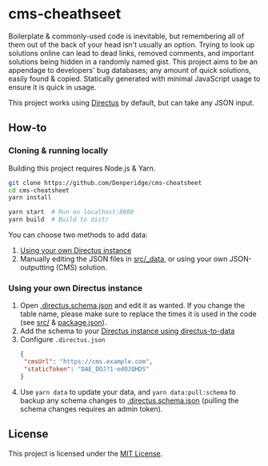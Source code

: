 # cms-cheathseet
Boilerplate & commonly-used code is inevitable, but remembering all of them out of the back of your head isn't usually an option. Trying to look up solutions online can lead to dead links, removed comments, and important solutions being hidden in a randomly named gist. This project aims to be an appendage to developers' bug databases; any amount of quick solutions, easily found & copied. Statically generated with minimal JavaScript usage to ensure it is quick in usage.

This project works using [Directus](https://directus.io/) by default, but can take any JSON input.


## How-to
### Cloning & running locally
Building this project requires Node.js & Yarn.
```bash
git clone https://github.com/Denperidge/cms-cheatsheet
cd cms-cheatsheet
yarn install

yarn start  # Run on localhost:8080
yarn build  # Build to dist/
```

You can choose two methods to add data:
1. [Using your own Directus instance](#using-your-own-directus-instance)
2. Manually editing the JSON files in [src/_data](src/_data/), or using your own JSON-outputting (CMS) solution.

### Using your own Directus instance
1. Open [.directus.schema.json](.directus.schema.json) and edit it as wanted. If you change the table name, please make sure to replace the times it is used in the code (see [src/](src/) & [package.json](package.json)).
2. Add the schema to your [Directus instance using directus-to-data](https://github.com/Denperidge/directus-to-data/#backup--restore-collection-schema)
3. Configure `.directus.json`
   ```json
   {
    "cmsUrl": "https://cms.example.com",
    "staticToken": "DAE_DOJ?1-edOJQHDS"
   }
   ```
4. Use `yarn data` to update your data, and `yarn data:pull:schema` to backup any schema changes to [.directus.schema.json](.directus.schema.json) (pulling the schema changes requires an admin token).

## License
This project is licensed under the [MIT License](LICENSE).

